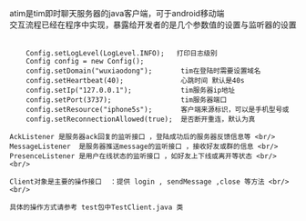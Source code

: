 atim是tim即时聊天服务器的java客户端，可于android移动端     <br/>
交互流程已经在程序中实现，暴露给开发者的是几个参数值的设置与监听器的设置<br/><br/>

		Config.setLogLevel(LogLevel.INFO);   打印日志级别 
		Config config = new Config();			 
		config.setDomain("wuxiaodong");		  tim在登陆时需要设置域名 
		config.setHeartbeat(40);              心跳时间 默认是40s 
		config.setIp("127.0.0.1");			  tim服务器ip地址 
		config.setPort(3737);				  tim服务器端口 
		config.setResource("iphone5s");	      客户端来源标识，可以是手机型号或 
		config.setReconnectionAllowed(true);  是否断开重连，默认为真 

    AckListener 是服务器ack回复的监听接口 ，登陆成功后的服务器反馈信息等 <br/>
    MessageListener  是服务器推送message的监听接口 ，接收好友或群的信息 <br/>
	PresenceListener 是用户在线状态的监听接口 ，如好友上下线或离开等状态 <br/> <br/>
	
	Client对象是主要的操作接口  ：提供 login , sendMessage ,close 等方法 <br/><br/>
	
	具体的操作方式请参考 test包中TestClient.java 类
